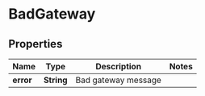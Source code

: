 
# BadGateway

## Properties
Name | Type | Description | Notes
------------ | ------------- | ------------- | -------------
**error** | **String** | Bad gateway message | 



